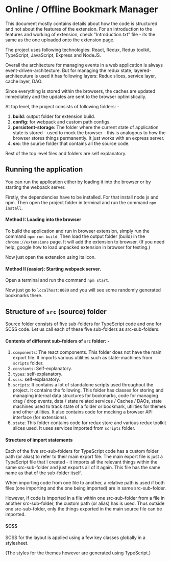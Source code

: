 # Online / Offline Bookmark Manager

This document mostly contains details about how the code is structured and not about the features of the extension. For an introduction to the features and working of extension, check "Introduction.txt" file - its the same as the one uploaded onto the extension page.

The project uses following technologies: React, Redux, Redux toolkit, TypeScript, JavaScript, Express and NodeJS.

Overall the architecture for managing events in a web application is always event-driven-architecture. But for managing the redux state, layered-architecuture is used it has following layers: Redux slices, service layer, cache layer, DAO.

Since everything is stored within the browsers, the caches are updated immediately and the updates are sent to the browser optimistically.

At top level, the project consists of following folders: -

1. **build**: output folder for extension build.
2. **config**: for webpack and custom path configs.
3. **persistent-storage**: The folder where the current state of application state is stored - used to mock the browser - this is analogous to how the browser stores things permanently. It just works with an express server.
4. **src**: the source folder that contains all the source code.

Rest of the top level files and folders are self explanatory.

## Running the application

You can run the application either by loading it into the browser or by starting the webpack server.

Firstly, the dependencies have to be installed. For that install node js and npm. Then open the project folder in terminal and run the command `npm install`.

#### **Method I**: Loading into the browser

To build the application and run in browser extension, simply run the command `npm run build`. Then load the output folder (build) in the `chrome://extensions` page. It will add the extension to browser.
(If you need help, google how to load unpacked extension in browser for testing.)

Now just open the extension using its icon.

#### **Method II** (easier): Starting webpack server.

Open a terminal and run the command `npm start`.

Now just go to `localhost:8080` and you will see some randomly generated bookmarks there.

## Structure of `src` (source) folder

Source folder consists of five sub-folders for TypeScript code and one for SCSS code. Let us call each of these five sub-folders as src-sub-folders.

#### Contents of different sub-folders of `src` folder: -

1. `components`: The react components. This folder does not have the main export file. It imports various utilities such as state-machines from `scripts` folder.
2. `constants`: Self-explanatory.
3. `types`: self-explanatory.
4. `scss`: self-explanatory.
5. `scripts`: It contains a lot of standalone scripts used throughout the project. It contains the following. This folder has classes for storing and managing internal data structures for bookmarks, code for managing drag / drop events, data / state related services / Caches / DAOs, state machines used to track state of a folder or bookmark, utilities for themes and other utilities. It also contains code for mocking a browser API interface (for extensions).
6. `state`: This folder contains code for redux store and various redux toolkit slices used. It uses services imported from `scripts` folder.

#### Structure of import statements

Each of the five src-sub-folders for TypeScript code has a custom folder path (or alias) to refer to their main export file. The main export file is just a TypeScript file that I created - it imports all the relevant things within the same src-sub-folder and just exports all of it again. This file has the same name as that of the sub-folder itself.

When importing code from one file to another, a relative path is used if both files (one importing and the one being imported) are in same src-sub-folder.

However, if code is imported in a file within one src-sub-folder from a file in another src-sub-folder, the custom path (or alias) has is used. Thus outside one src-sub-folder, only the things exported in the main source file can be imported.

#### SCSS

SCSS for the layout is applied using a few key classes globally in a stylesheet.

(The styles for the themes however are generated using TypeScript.)
